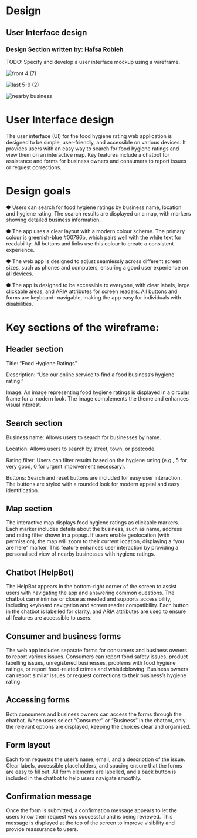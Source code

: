 # Design

## User Interface design
### Design Section written by: Hafsa Robleh
TODO: Specify and develop a user interface mockup using a wireframe.



![front 4  (7)](https://github.com/user-attachments/assets/004c597f-1faa-4a55-811f-5d398c2467ac)





![last 5-9 (2)](https://github.com/user-attachments/assets/f313100e-0cc0-46d1-94d7-b0c65f890222)





![nearby business](https://github.com/user-attachments/assets/9840537f-f9a2-4865-858e-1b89d5578a1c)











 

# User Interface design 

The user interface (UI) for the food hygiene rating web application is designed to be simple, user-friendly, and accessible on various devices. It provides users with an easy way to search for food hygiene ratings and view them on an interactive map. Key features include a chatbot for assistance and forms for business owners and consumers to report issues or request corrections.  

 

# Design goals  
● Users can search for food hygiene ratings by business name, location and hygiene rating. The search results are displayed on a map, with markers showing detailed business information.   

 
● The app uses a clear layout with a modern colour scheme. The primary colour is greenish-blue #00796b, which pairs well with the white text for readability. All buttons and links use this colour to create a consistent experience.  

 
● The web app is designed to adjust seamlessly across different screen sizes, such as phones and computers, ensuring a good user experience on all devices. 

 
● The app is designed to be accessible to everyone, with clear labels, large clickable areas, and ARIA attributes for screen readers. All buttons and forms are keyboard- navigable, making the app easy for individuals with disabilities.  

 

 

 

 

 

# Key sections of the wireframe:  

## Header section 

Title: “Food Hygiene Ratings” 

Description: “Use our online service to find a food business’s hygiene rating.” 

Image: An image representing food hygiene ratings is displayed in a circular frame for a modern look. The image complements the theme and enhances visual interest.  

 

## Search section  

Business name: Allows users to search for businesses by name. 

Location: Allows users to search by street, town, or postcode. 

Rating filter: Users can filter results based on the hygiene rating (e.g., 5 for very good, 0 for urgent improvement necessary).   

Buttons: Search and reset buttons are included for easy user interaction. The buttons are styled with a rounded look for modern appeal and easy identification.  

 

## Map section 

The interactive map displays food hygiene ratings as clickable markers. Each marker includes details about the business, such as name, address and rating filter shown in a popup. If users enable geolocation (with permission), the map will zoom to their current location, displaying a “you are here” marker. This feature enhances user interaction by providing a personalised view of nearby businesses with hygiene ratings.  

 

## Chatbot (HelpBot)  

The HelpBot appears in the bottom-right corner of the screen to assist users with navigating the app and answering common questions. The chatbot can minimise or close as needed and supports accessibility, including keyboard navigation and screen reader compatibility. Each button in the chatbot is labelled for clarity, and ARIA attributes are used to ensure all features are accessible to users.  

 

## Consumer and business forms 

The web app includes separate forms for consumers and business owners to report various issues. Consumers can report food safety issues, product labelling issues, unregistered businesses, problems with food hygiene ratings, or report food-related crimes and whistleblowing. Business owners can report similar issues or request corrections to their business’s hygiene rating.  


 
## Accessing forms 

Both consumers and business owners can access the forms through the chatbot. When users select “Consumer” or “Business” in the chatbot, only the relevant options are displayed, keeping the choices clear and organised.  

 

## Form layout  

Each form requests the user’s name, email, and a description of the issue. Clear labels, accessible placeholders, and spacing ensure that the forms are easy to fill out. All form elements are labelled, and a back button is included in the chatbot to help users navigate smoothly.  

 


## Confirmation message  

Once the form is submitted, a confirmation message appears to let the users know their request was successful and is being reviewed. This message is displayed at the top of the screen to improve visibility and provide reassurance to users.  
